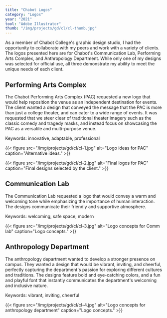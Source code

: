 ```yaml
---
title: "Chabot Logos"
category: "Logos"
year: "2021"
tool: "Adobe Illustrator"
thumb: "/img/projects/gd/cl/cl-thumb.jpg"
---
```


As a member of Chabot College's graphic design studio, I had the opportunity to collaborate with my peers and work with a variety of clients. The logos presented here are for Chabot's Communication Lab, Performing Arts Complex, and Anthropology Department. While only one of my designs was selected for official use, all three demonstrate my ability to meet the unique needs of each client.

## Performing Arts Complex

The Chabot Performing Arts Complex (PAC) requested a new logo that would help reposition the venue as an independent destination for events. The client wanted a design that conveyed the message that the PAC is more than just a college theater, and can cater to a wide range of events. It was requested that we steer clear of traditional theater imagery such as the classic comedy and tragedy masks, and instead focus on showcasing the PAC as a versatile and multi-purpose venue.

Keywords: innovative, adaptable, professional

{{< figure src="/img/projects/gd/cl/cl-1.jpg" alt="Logo ideas for PAC" caption="Alternative ideas." >}}

{{< figure src="/img/projects/gd/cl/cl-2.jpg" alt="Final logos for PAC" caption="Final designs selected by the client." >}}

## Communication Lab

The Communication Lab requested a logo that would convey a warm and welcoming tone while emphasizing the importance of human interaction. The designs  communicate their friendly and supportive atmosphere.

Keywords: welcoming, safe space, modern

{{< figure src="/img/projects/gd/cl/cl-3.jpg" alt="Logo concepts for Comm lab" caption="Logo concepts." >}}


## Anthropology Department

The anthropology department wanted to develop a stronger presence on campus. They wanted a design that would be vibrant, inviting, and cheerful, perfectly capturing the department's passion for exploring different cultures and traditions. The designs feature bold and eye-catching colors, and a fun and playful font that instantly communicates the department's welcoming and inclusive nature.

Keywords: vibrant, inviting, cheerful

{{< figure src="/img/projects/gd/cl/cl-4.jpg" alt="Logo concepts for anthropology department" caption="Logo concepts." >}}
